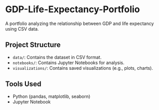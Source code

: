 # GDP-Life-Expectancy-Portfolio
A portfolio analyzing the relationship between GDP and life expectancy using CSV data.

## Project Structure
- `data/`: Contains the dataset in CSV format.
- `notebooks/`: Contains Jupyter Notebooks for analysis.
- `visualizations/`: Contains saved visualizations (e.g., plots, charts).

## Tools Used
- Python (pandas, matplotlib, seaborn)
- Jupyter Notebook 
